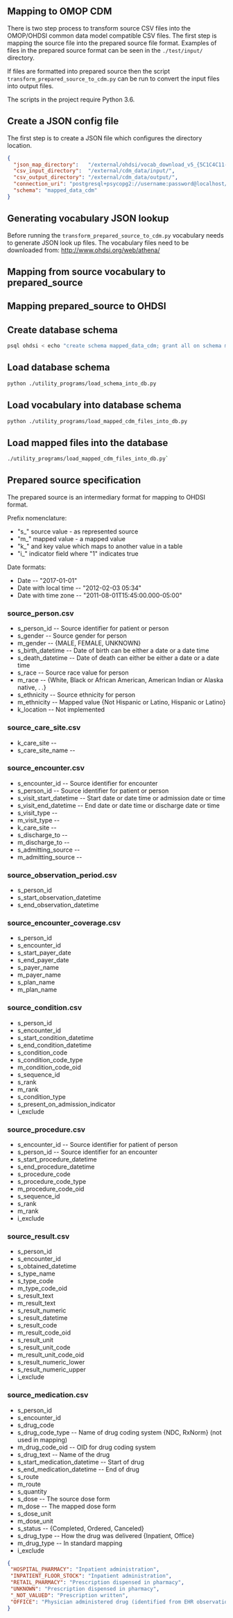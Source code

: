 ## Mapping to OMOP CDM

There is two step process to transform source CSV files into the OMOP/OHDSI 
common data model compatible CSV files. The first step is mapping the source file into the 
prepared source file format. Examples of files in the prepared source format 
can be seen in the `./test/input/` directory.

If files are formatted into prepared source then the script 
`transform_prepared_source_to_cdm.py` can be run to convert the input files 
into output files.

The scripts in the project require Python 3.6.

## Create a JSON config file

The first step is to create a JSON file which configures the directory location.
```json
{
  "json_map_directory":   "/external/ohdsi/vocab_download_v5_{5C1C4C11-E4B6-6175-6463-74B6F51BCA07}/",
  "csv_input_directory":  "/external/cdm_data/input/",
  "csv_output_directory": "/external/cdm_data/output/",
  "connection_uri": "postgresql+psycopg2://username:password@localhost/ohdsi",
  "schema": "mapped_data_cdm"
}
```

## Generating vocabulary JSON lookup

Before running the `transform_prepared_source_to_cdm.py` vocabulary needs to generate JSON 
look up files. The vocabulary files need to be downloaded from: http://www.ohdsi.org/web/athena/

## Mapping from source vocabulary to prepared_source

## Mapping prepared_source to OHDSI

## Create database schema

```bash
psql ohdsi < echo "create schema mapped_data_cdm; grant all on schema mapped_data_cdm to username"
```

## Load database schema

```bash
python ./utility_programs/load_schema_into_db.py
```
## Load vocabulary into database schema

```bash
python ./utility_programs/load_mapped_cdm_files_into_db.py
```

## Load mapped files into the database

```bash
./utility_programs/load_mapped_cdm_files_into_db.py`
```

## Prepared source specification

The prepared source is an intermediary format for mapping to OHDSI format.

Prefix nomenclature:

* "s_" source value - as represented source
* "m_" mapped value - a mapped value
* "k_" and key value which maps to another value in a table
* "i_" indicator field where "1" indicates true

Date formats:

* Date -- "2017-01-01"
* Date with local time -- "2012-02-03 05:34"
* Date with time zone -- "2011-08-01T15:45:00.000-05:00"

### source_person.csv

* s_person_id -- Source identifier for patient or person
* s_gender	-- Source gender for person
* m_gender -- {MALE, FEMALE, UNKNOWN}
* s_birth_datetime -- Date of birth can be either a date or a date time
* s_death_datetime -- Date of death can either be either a date or a date time
* s_race -- Source race value for person
* m_race -- {White, Black or African American, American Indian or Alaska native, . .}
* s_ethnicity -- Source ethnicity for person
* m_ethnicity -- Mapped value {Not Hispanic or Latino, Hispanic or Latino}
* k_location -- Not implemented 

### source_care_site.csv

* k_care_site -- 
* s_care_site_name -- 

### source_encounter.csv

* s_encounter_id -- Source identifier for encounter
* s_person_id -- Source identifier for patient or person
* s_visit_start_datetime -- Start date or date time or admission date or time 
* s_visit_end_datetime -- End date or date time or discharge date or time
* s_visit_type -- 
* m_visit_type -- 
* k_care_site -- 
* s_discharge_to -- 
* m_discharge_to -- 
* s_admitting_source -- 
* m_admitting_source -- 

### source_observation_period.csv

* s_person_id
* s_start_observation_datetime
* s_end_observation_datetime

### source_encounter_coverage.csv

* s_person_id
* s_encounter_id
* s_start_payer_date
* s_end_payer_date
* s_payer_name
* m_payer_name
* s_plan_name
* m_plan_name

### source_condition.csv

* s_person_id
* s_encounter_id
* s_start_condition_datetime
* s_end_condition_datetime
* s_condition_code
* s_condition_code_type
* m_condition_code_oid
* s_sequence_id
* s_rank
* m_rank
* s_condition_type
* s_present_on_admission_indicator
* i_exclude

### source_procedure.csv

* s_encounter_id -- Source identifier for patient of person
* s_person_id -- Source identifier for an encounter
* s_start_procedure_datetime
* s_end_procedure_datetime
* s_procedure_code
* s_procedure_code_type
* m_procedure_code_oid
* s_sequence_id
* s_rank
* m_rank
* i_exclude

### source_result.csv

* s_person_id
* s_encounter_id
* s_obtained_datetime
* s_type_name
* s_type_code
* m_type_code_oid
* s_result_text
* m_result_text
* s_result_numeric
* s_result_datetime
* s_result_code
* m_result_code_oid
* s_result_unit
* s_result_unit_code
* m_result_unit_code_oid
* s_result_numeric_lower
* s_result_numeric_upper
* i_exclude
                
### source_medication.csv

* s_person_id
* s_encounter_id
* s_drug_code
* s_drug_code_type -- Name of drug coding system {NDC, RxNorm} (not used in mapping)
* m_drug_code_oid -- OID for drug coding system
* s_drug_text -- Name of the drug
* s_start_medication_datetime -- Start of drug
* s_end_medication_datetime -- End of drug
* s_route
* m_route
* s_quantity
* s_dose -- The source dose form
* m_dose -- The mapped dose form
* s_dose_unit
* m_dose_unit
* s_status -- {Completed, Ordered, Canceled}
* s_drug_type -- How the drug was delivered {Inpatient, Office}
* m_drug_type -- In standard mapping
* i_exclude

```json
{
 "HOSPITAL_PHARMACY": "Inpatient administration",
 "INPATIENT_FLOOR_STOCK": "Inpatient administration",
 "RETAIL_PHARMACY": "Prescription dispensed in pharmacy",
 "UNKNOWN": "Prescription dispensed in pharmacy",
 "_NOT_VALUED": "Prescription written",
 "OFFICE": "Physician administered drug (identified from EHR observation)"
}
```
